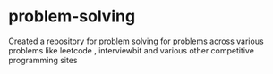 # problem-solving
Created a repository for problem solving for problems across various problems like leetcode , interviewbit and various other competitive programming sites

